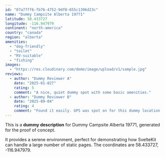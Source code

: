 ```yaml
---
id: "07a77ff6-fb76-4752-9df0-655c1396d23c"
name: "Dummy Campsite Alberta 19771"
latitude: 58.433727
longitude: -116.947979
continent: "north-america"
country: "canada"
region: "alberta"
amenities:
  - "dog-friendly"
  - "toilet"
  - "RV-suitable"
  - "fishing"
images:
  - "https://res.cloudinary.com/demo/image/upload/v1/sample.jpg"
reviews:
  - author: "Dummy Reviewer A"
    date: "2025-01-027"
    rating: 5
    comment: "A nice, quiet dummy spot with some basic amenities."
  - author: "Dummy Reviewer B"
    date: "2025-09-04"
    rating: 4
    comment: "Found it easily. GPS was spot on for this dummy location."
---
```


This is a **dummy description** for Dummy Campsite Alberta 19771, generated for the proof of concept.

It provides a serene environment, perfect for demonstrating how SvelteKit can handle a large number of static pages. The coordinates are 58.433727, -116.947979.
